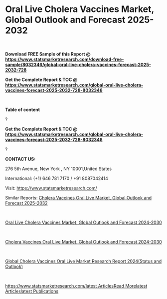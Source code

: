 <h1>Oral Live Cholera Vaccines Market, Global Outlook and Forecast 2025-2032</h1><br/><p><strong>Download FREE Sample of this Report @ <a href="https://www.statsmarketresearch.com/download-free-sample/8032346/global-oral-live-cholera-vaccines-forecast-2025-2032-728">https://www.statsmarketresearch.com/download-free-sample/8032346/global-oral-live-cholera-vaccines-forecast-2025-2032-728</a></strong></p>
 
 
 
 <div><b>Get the Complete Report & TOC @ <a href="https://www.statsmarketresearch.com/global-oral-live-cholera-vaccines-forecast-2025-2032-728-8032346">https://www.statsmarketresearch.com/global-oral-live-cholera-vaccines-forecast-2025-2032-728-8032346</a></b></div>
 
 
 
 <p><br />
 
 <b>Table of content</b></p>
 
 
 
 <p>? </p>
 
 
 
 <div><b>Get the Complete Report & TOC @ <a href="https://www.statsmarketresearch.com/global-oral-live-cholera-vaccines-forecast-2025-2032-728-8032346">https://www.statsmarketresearch.com/global-oral-live-cholera-vaccines-forecast-2025-2032-728-8032346</a></b></div>
 
 
 
 <p>? </p>
 
 
 
 <p><b>CONTACT US:</b><br />
 
 276 5th Avenue, New York , NY 10001,United States<br />
 
 International: (+1) 646 781 7170 / +91 8087042414<br />
 
 Visit: <a href="https://www.statsmarketresearch.com/">https://www.statsmarketresearch.com/</a><br />
 
 Similar Reports: <a href="https://www.statsmarketresearch.com/global-oral-live-cholera-vaccines-forecast-2025-2032-728-8032346">Cholera Vaccines Oral Live Market, Global Outlook and Forecast 2025-2032 </a><br />
 
 <br />
 
 <a href="https://www.statsmarketresearch.com/global-oral-live-cholera-vaccines-forecast-2025-2032-728-8032346">Oral Live Cholera Vaccines Market, Global Outlook and Forecast 2024-2030</a><br />
 
 <br />
 
 <a href="https://www.statsmarketresearch.com/global-oral-live-cholera-vaccines-forecast-2025-2032-728-8032346">Cholera Vaccines Oral Live Market, Global Outlook and Forecast 2024-2030</a><br />
 
 <br />
 
 <a href="https://www.statsmarketresearch.com/global-oral-live-cholera-vaccines-forecast-2025-2032-728-8032346">Global Cholera Vaccines Oral Live Market Research Report 2024(Status and Outlook)</a><br />
 
 <br />
 
 <a href="https://gyeongbokgung.com">https://www.statsmarketresearch.com/</a><a href="https://hallyeomaritime.com">latest Articles</a><a href="https://jingwansa.com">Read More</a><a href="https://nguoiviet.jp/">latest Articles</a><a href="https://www.intelmarketresearch.com/">latest Publications</a></p>